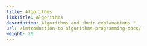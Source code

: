 ```yaml
---
title: Algorithms
linkTitle: Algorithms
description: Algorithms and their explanations "
url: /introduction-to-algorithms-programming-docs/
weight: 20
---
```

